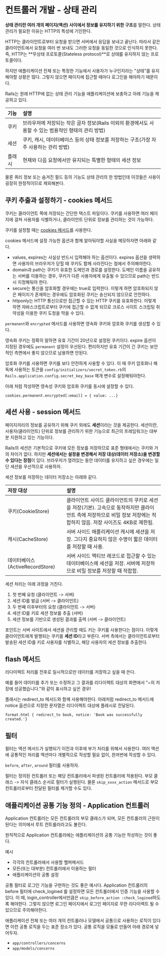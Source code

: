 # 컨트롤러 개발 - 상태 관리

**상태 관리란 여러 개의 페이지\(액션\) 사이에서 정보를 유지하기 위한 구조**를 말한다. 상태 관리가 필요한 이유는 HTTP의 특성에 기인한다.

HTTP는 클라이언트로부터 요청을 받으면 서버에서 응답을 보내고 끝난다. 따라서 같은 클라이언트에서 요청을 여러 번 보내도 그러한 요청을 동일한 것으로 인식하지 못한다. 즉, HTTP는 **무상태 프로토콜\(Stateless protocol\)**로 상태를 유지하지 않는 프로토콜이다.

하지만 애플리케이션 전체 또는 특정한 기능에서 사용자가 누구인지라는 "상태"를 유지해야할 상황은 많다. 그렇지 않으면 페이지에 접근할 때마다 로그인을 해야하기 때문이다.

Rails는 원래 HTTP에 없는 상태 관리 기능을 애플리케이션에 보충하고 아래 기능을 제공하고 있다.

| 기능 | 설명 |
| :--- | :--- |
| 쿠키 | 브라우저에 저장되는 작은 글자 정보\(Rails 이외의 환경에서도 사용할 수 있는 범용적인 형태의 관리 방법\) |
| 세션 | 쿠키, 캐시, 데이터베이스 등의 상태 정보를 저장하는 구조\(가장 자주 사용하는 관리 방법\) |
| 플래시 | 현재와 다음 요청에서만 유지되는 특별한 형태의 세션 정보 |

물론 쿼리 정보 또는 숨겨진 필드 등의 기능도 상태 관리의 한 방법인데 이것들은 사용이 굉장히 한정적이므로 제외해본다.

## 쿠키 추출과 설정하기 - cookies 메서드

쿠키는 클라이언트 쪽에 저장되는 간단한 텍스트 파일이다. 쿠키를 사용하면 여러 페이지에 걸쳐 사용자를 식별하거나, 클라이언트 단위로 정보를 관리하는 것이 가능하다.

쿠키를 설정할 때는 [cookies 메서드](https://api.rubyonrails.org/classes/ActionDispatch/Cookies.html)를 사용한다.

cookies 메서드에 설정 가능한 옵션과 함께 알아둬야할 사실을 메모하자면 아래와 같다.

*  values, expires는 사실상 반드시 입력해야 하는 옵션이다. expires 옵션을 생략하면 사용자의 브라우저가 닫힐 때 쿠키도 함께 사라진다는 점에서 주의해야한다.
* domain과 path는 쿠키가 유효한 도메인과 경로를 설정한다. 도메인 이름을 공유하는 서버를 이용하는 경우, 쿠키가 다른 사용자에게 유출될 수 있으므로 path는 반드시 지정해둬야 한다.
* secure는 통신을 암호화할 경우에는 true로 입력한다. 이렇게 하면 암호화되지 않은 페이지가 혼재하는 경우에도 암호화된 쿠키는 송신되지 않으므로 안전하다.
* httponly는 HTTP 통신으로만 접근할 수 있는 HTTP 쿠키를 유효화한다. 이렇게 하면 자바스크립트로부터 쿠키에 접근할 수 없게 되므로 크로스 사이트 스크립팅 취약성을 이용한 쿠키 도청을 막을 수 있다.

`permanent`와 `encrypted` 메서드를 사용하면 영속화 쿠키와 암호화 쿠키를 생성할 수 있다.

영속화 쿠키는 정확히 말하면 유효 기간이 20년으로 설정된 쿠키이다. expire 옵션이 지정된 경우에도 `permanent` 설정이 우선된다. 편리하지만 유효 기간이 긴 쿠키는 보안적인 측면에서 좋지 않으므로 남용하면 안된다.

암호화 쿠키를 사용하면 쿠키를 보다 안전하게 사용할 수 있다. 이 때 쿠키 암호화나 해독에 사용하는 토큰을 `config/initializers/secret_token.rb`의 `Rails.application.config.secret_key_base` 매개 변수로 설정해둬야한다.

아래 처럼 작성하면 영속성 쿠키와 암호화 쿠키를 동시에 설정할 수 있다.

```text
cookies.permanent.encrypted[:email] = { value: ...}
```

## 세션 사용 - session 메서드

페이지끼리의 정보를 공유하기 위해 쿠키 외에도 **세션**이라는 것을 제공한다. 세션이란, 사용자\(클라이언트\) 단위로 정보를 관리하기 위한 기능으로 최근의 프레임워크는 대부분 지원하고 있는 기능이다.

Rails의 세션은 기본적으로 쿠키에 모든 정보를 저장하므로 표준 형태에서는 쿠키와 거의 차이가 없다. 하지만 **세션에서는 설정을 변경해서 저장 대상\(데이터 저장소\)을 변경할 수 있다는 장점**이 있다. 브라우저가 열려있는 동안 데이터를 유지하고 싶은 경우에는 일단 세션을 우선적으로 사용하자.

세션 정보를 저장하는 데이터 저장소는 아래와 같다.

| 저장 대상 | 설명 |
| :--- | :--- |
| 쿠키\(CookieStore\) | 클라이언트 사이드 클라이언트의 쿠키로 세션을 저장\(기본\). 고속으로 동작하지만 클라이언트 측에 저장하므로 비밀 정보 저장에는 적합하지 않음. 저장 사이즈도 4KB로 제한됨. |
| 캐시\(CacheStore\) | 서버 사이드 애플리케이션 캐시에 세션을 저장. 그다지 중요하지 않은 수명이 짧은 데이터를 저장할 때 사용. |
| 데이터베이스\(ActiveRecordStore\) | 서버 사이드 액티브 레코드로 접근할 수 있는 데이터베이스에 세션을 저장. 서버에 저장하므로 비밀 정보를 저장할 때 적합함. |

세션 처리는 아래 과정을 거친다.

1. 첫 번째 요청 \(클라이언트 -&gt; 서버\)
2. 세션 ID를 발급 \(서버 -&gt; 클라이언트\)
3. 두 번째 이후부터의 요청 \(클라이언트 -&gt; 서버\)
4. 세션 ID를 키로 세션 정보를 추출 \(서버\)
5. 세션 정보를 기반으로 생성된 결과를 출력 \(서버 -&gt; 클라이언트\)

포인트는 서버 사이트에서 세션을 관리할 때도 키는 쿠키를 사용한다는 점이다. 이렇게 클라이언트에게 발행되는 쿠키를 **세션 ID**라고 부른다. 서버 측에서는 클라이언트로부터 발송된 세션 ID를 키로 사용자를 식별하고, 해당 사용자의 세션 정보를 추출한다.

## flash 메서드

리다이렉트 처리를 전후로 일시적으로만 데이터를 저장하고 싶을 때 쓴다.

예를 들어 데이터를 추가 또는 수정하고 그 결과를 리다이렉트 대상의 화면에서 "~의 저장에 성공했습니다."와 같이 표시하고 싶은 경우!

플래시는 redirect\_to 메서드와 함께 사용해야한다. 아래처럼 redirect\_to 메서드에 notice 옵션으로 지정한 문자열은 리다이렉트 대상에 플래시로 전달된다.

```text
format.html { redirect_to book, notice: 'Book was successfully created.'}
```

## 필터

필터는 액션 메서드가 실행되기 이전과 이후에 부가 처리를 위해서 사용한다. 여러 액션에 공통적인 처리를 액션마다 개별적으로 작성할 필요 없이, 한꺼번에 작성할 수 있다.

`before`, `after`, `around` 필터를 사용하자.

필터는 정의된 컨트롤러 또는 해당 컨트롤러에서 파생된 컨트롤러에 적용된다. 부모 클래스 -&gt; 자식 클래스 순서로 필터가 실행된다. 물론 `skip_xxxx_action` 메서드로 부모 컨트롤러로부터 전달된 필터를 제거할 수도 있다.

## 애플리케이션 공통 기능 정의 - Application 컨트롤러

Application 컨트롤러는 모든 컨트롤러의 부모 클래스가 되며, 모든 컨트롤러의 근원이 된다는 의미에서 루트 컨트롤러라고도 불린다.

원칙적으로 Application 컨트롤러에는 애플리케이션의 공통 기능만 작성하는 것이 좋다.

예시

* 각각의 컨트롤러에서 사용할 헬퍼메서드
* 모든\(또는 대부분\) 컨트롤러에서 이용하는 필터
* 애플리케이션의 공통 설정

공통 필터로 로그인 기능을 구현하는 것도 좋은 예시다. Application 컨트롤러의 before 필터에 check\_logined 를 설정하면 모든 컨트롤러에서 인증 기능을 사용할 수 있다. 이 때, login\_controller에서만큼은 `skip_before_action :check_logined`하도록 해야한다. 그렇지 않으면 로그인 페이지에서 로그인 페이지로 무한 리다이렉트 될 수 있으므로 주의해야한다.

애플리케이션 전체 또는 여러 개의 컨트롤러나 모델에서 공통으로 사용하는 로직이 있다면 이런 공통 로직을 두는 표준 장소가 있다. 공통 로직을 모듈로 만들어 아래 경로에 넣어두자.

*  `app/controllers/concerns`
* `app/models/concerns`


